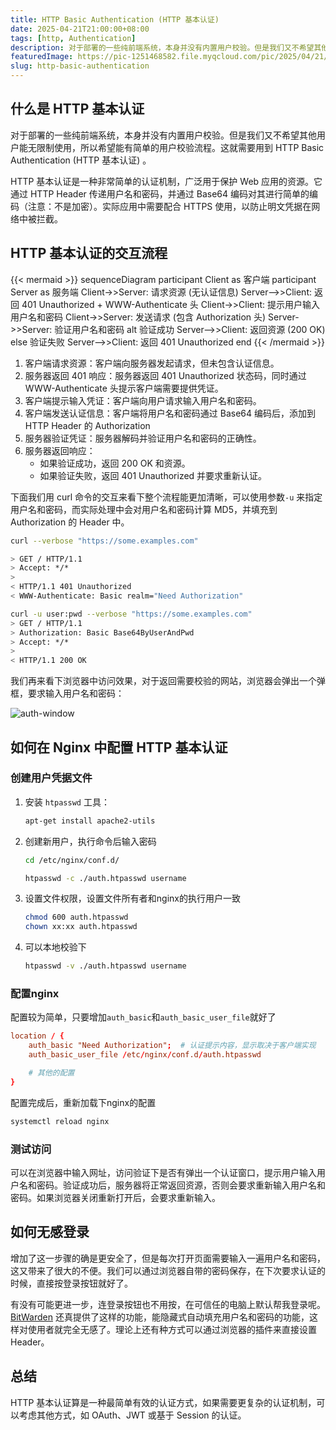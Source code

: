 ```yaml
---
title: HTTP Basic Authentication (HTTP 基本认证)
date: 2025-04-21T21:00:00+08:00
tags: [http, Authentication]
description: 对于部署的一些纯前端系统，本身并没有内置用户校验。但是我们又不希望其他用户能无限制使用，所以希望能有简单的用户校验流程。这就需要用到 HTTP Basic Authentication (HTTP 基本认证) 。
featuredImage: https://pic-1251468582.file.myqcloud.com/pic/2025/04/21/kWEQqa.png
slug: http-basic-authentication
---
```


<!--more-->

## 什么是 HTTP 基本认证

对于部署的一些纯前端系统，本身并没有内置用户校验。但是我们又不希望其他用户能无限制使用，所以希望能有简单的用户校验流程。这就需要用到 HTTP Basic Authentication (HTTP 基本认证) 。

HTTP 基本认证是一种非常简单的认证机制，广泛用于保护 Web 应用的资源。它通过 HTTP Header 传递用户名和密码，并通过 Base64 编码对其进行简单的编码（注意：不是加密）。实际应用中需要配合 HTTPS 使用，以防止明文凭据在网络中被拦截。

## HTTP 基本认证的交互流程

{{< mermaid >}}
sequenceDiagram
    participant Client as 客户端
    participant Server as 服务端
    Client->>Server: 请求资源 (无认证信息)
    Server-->>Client: 返回 401 Unauthorized + WWW-Authenticate 头
    Client->>Client: 提示用户输入用户名和密码
    Client->>Server: 发送请求 (包含 Authorization 头)
    Server->>Server: 验证用户名和密码
    alt 验证成功
        Server-->>Client: 返回资源 (200 OK)
    else 验证失败
        Server-->>Client: 返回 401 Unauthorized
    end
{{< /mermaid >}}

1. 客户端请求资源：客户端向服务器发起请求，但未包含认证信息。
2. 服务器返回 401 响应：服务器返回 401 Unauthorized 状态码，同时通过 WWW-Authenticate 头提示客户端需要提供凭证。
3. 客户端提示输入凭证：客户端向用户请求输入用户名和密码。
4. 客户端发送认证信息：客户端将用户名和密码通过 Base64 编码后，添加到 HTTP Header 的 Authorization
5. 服务器验证凭证：服务器解码并验证用户名和密码的正确性。
6. 服务器返回响应：
   - 如果验证成功，返回 200 OK 和资源。
   - 如果验证失败，返回 401 Unauthorized 并要求重新认证。

下面我们用 curl 命令的交互来看下整个流程能更加清晰，可以使用参数`-u` 来指定用户名和密码，而实际处理中会对用户名和密码计算 MD5，并填充到 Authorization 的 Header 中。

```bash
curl --verbose "https://some.examples.com"

> GET / HTTP/1.1
> Accept: */*
>
< HTTP/1.1 401 Unauthorized
< WWW-Authenticate: Basic realm="Need Authorization"

curl -u user:pwd --verbose "https://some.examples.com"
> GET / HTTP/1.1
> Authorization: Basic Base64ByUserAndPwd
> Accept: */*
>
< HTTP/1.1 200 OK
```

我们再来看下浏览器中访问效果，对于返回需要校验的网站，浏览器会弹出一个弹框，要求输入用户名和密码：

![auth-window](https://pic-1251468582.file.myqcloud.com/pic/2025/04/21/BdTsLs.png)

## 如何在 Nginx 中配置 HTTP 基本认证

### 创建用户凭据文件

1. 安装 `htpasswd` 工具：

   ```bash
   apt-get install apache2-utils
   ```

2. 创建新用户，执行命令后输入密码

   ```bash
   cd /etc/nginx/conf.d/

   htpasswd -c ./auth.htpasswd username
   ```

3. 设置文件权限，设置文件所有者和nginx的执行用户一致

   ```bash
   chmod 600 auth.htpasswd
   chown xx:xx auth.htpasswd
   ```

4. 可以本地校验下

   ```bash
   htpasswd -v ./auth.htpasswd username
   ```

### 配置nginx

配置较为简单，只要增加`auth_basic`和`auth_basic_user_file`就好了

```conf
location / {
    auth_basic "Need Authorization";  # 认证提示内容，显示取决于客户端实现
    auth_basic_user_file /etc/nginx/conf.d/auth.htpasswd

    # 其他的配置
}
```

配置完成后，重新加载下nginx的配置

```bash
systemctl reload nginx
```

### 测试访问

可以在浏览器中输入网址，访问验证下是否有弹出一个认证窗口，提示用户输入用户名和密码。验证成功后，服务器将正常返回资源，否则会要求重新输入用户名和密码。如果浏览器关闭重新打开后，会要求重新输入。

## 如何无感登录

增加了这一步骤的确是更安全了，但是每次打开页面需要输入一遍用户名和密码，这又带来了很大的不便。我们可以通过浏览器自带的密码保存，在下次要求认证的时候，直接按登录按钮就好了。

有没有可能更进一步，连登录按钮也不用按，在可信任的电脑上默认帮我登录呢。[BitWarden](https://bitwarden.com/help/basic-auth-autofill/) 还真提供了这样的功能，能隐藏式自动填充用户名和密码的功能，这样对使用者就完全无感了。理论上还有种方式可以通过浏览器的插件来直接设置Header。

## 总结

HTTP 基本认证算是一种最简单有效的认证方式，如果需要更复杂的认证机制，可以考虑其他方式，如 OAuth、JWT 或基于 Session 的认证。
